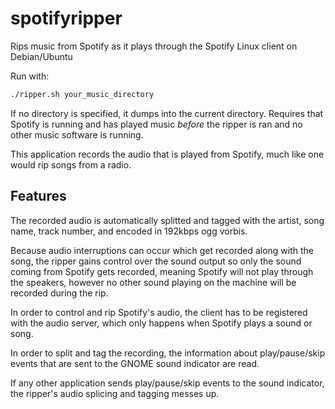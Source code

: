 spotifyripper
=============

Rips music from Spotify as it plays through the Spotify Linux client on Debian/Ubuntu

Run with:
```bash
./ripper.sh your_music_directory
```

If no directory is specified, it dumps into the current directory.
Requires that Spotify is running and has played music *before* the ripper is ran and no other music software is running.

This application records the audio that is played from Spotify, much like one would rip songs from a radio.

## Features

The recorded audio is automatically splitted and tagged with the artist, song name, track number, and encoded in 192kbps ogg vorbis.

Because audio interruptions can occur which get recorded along with the song, the ripper gains control over the sound output so only the sound coming from Spotify gets recorded, meaning Spotify will not play through the speakers, however no other sound playing on the machine will be recorded during the rip.

In order to control and rip Spotify's audio, the client has to be registered with the audio server, which only happens when Spotify plays a sound or song.

In order to split and tag the recording, the information about play/pause/skip events that are sent to the GNOME sound indicator are read.

If any other application sends play/pause/skip events to the sound indicator, the ripper's audio splicing and tagging messes up.
